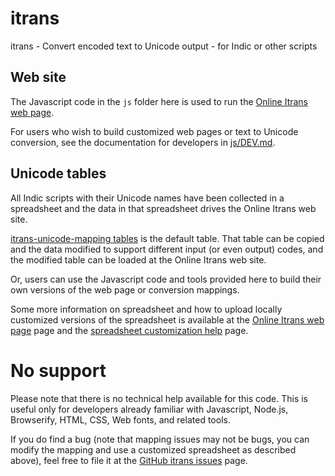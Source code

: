 # itrans
itrans - Convert encoded text to Unicode output - for Indic or other scripts

## Web site

The Javascript code in the `js` folder here is used to run the [Online Itrans web page](http://www.aczoom.com/itrans/online/).

For users who wish to build customized web pages or text to Unicode conversion, see the documentation for developers in [js/DEV.md](js/DEV.md).

## Unicode tables

All Indic scripts with their Unicode names have been collected in a spreadsheet and the data in that spreadsheet drives the Online Itrans web site.

[itrans-unicode-mapping tables](https://docs.google.com/spreadsheets/d/14wZl8zCa4khZV3El2VGoqurKBLGx21mbS-yORi4w7Qo/edit?usp=sharing) is the default table.
That table can be copied and the data modified to support different input (or even output) codes, and the modified table can be loaded at the Online Itrans web site.

Or, users can use the Javascript code and tools provided here to build their own versions of the web page or conversion mappings.

Some more information on spreadsheet and how to upload locally customized versions of the spreadsheet is available at 
the [Online Itrans web page](http://www.aczoom.com/itrans/online/)
page and the 
[spreadsheet customization help](http://www.aczoom.com/itrans/online/customize.html) page.

# No support

Please note that there is no technical help available for this code. This is useful only for developers already familiar with Javascript, Node.js, Browserify, HTML, CSS, Web fonts, and related tools.

If you do find a bug (note that mapping issues may not be bugs, you can modify the mapping
and use a customized spreadsheet as described above), feel free to file it at the
<a href="https://github.com/avinash311/itrans/issues">GitHub itrans issues</a> page.
